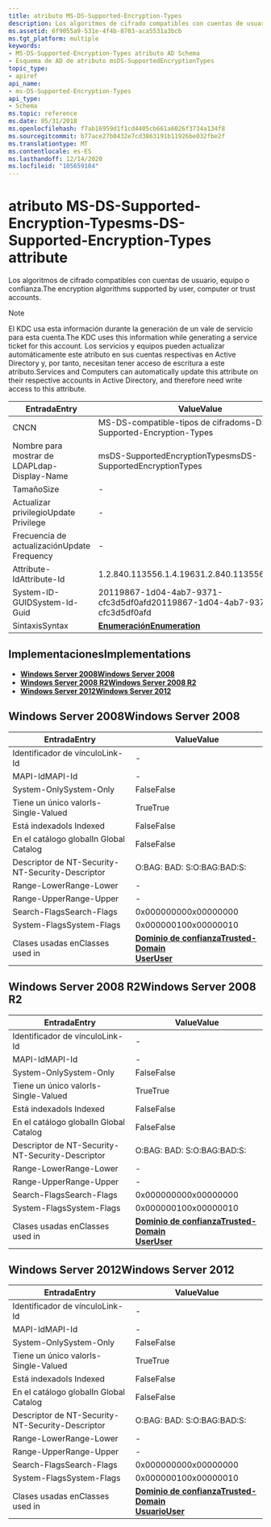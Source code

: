 ```yaml
---
title: atributo MS-DS-Supported-Encryption-Types
description: Los algoritmos de cifrado compatibles con cuentas de usuario, equipo o confianza. Tenga en cuenta que el KDC usa esta información durante la generación de un vale de servicio para esta cuenta.
ms.assetid: 6f9055a9-531e-4f4b-8703-aca5531a3bcb
ms.tgt_platform: multiple
keywords:
- MS-DS-Supported-Encryption-Types atributo AD Schema
- Esquema de AD de atributo msDS-SupportedEncryptionTypes
topic_type:
- apiref
api_name:
- ms-DS-Supported-Encryption-Types
api_type:
- Schema
ms.topic: reference
ms.date: 05/31/2018
ms.openlocfilehash: f7ab16959d1f1cd4405cb661a6026f3734a134f8
ms.sourcegitcommit: b77ace27b0432e7cd3863191b11926be032fbe2f
ms.translationtype: MT
ms.contentlocale: es-ES
ms.lasthandoff: 12/14/2020
ms.locfileid: "105659104"
---
```

# <a name="ms-ds-supported-encryption-types-attribute"></a><span data-ttu-id="95723-105">atributo MS-DS-Supported-Encryption-Types</span><span class="sxs-lookup"><span data-stu-id="95723-105">ms-DS-Supported-Encryption-Types attribute</span></span>

<span data-ttu-id="95723-106">Los algoritmos de cifrado compatibles con cuentas de usuario, equipo o confianza.</span><span class="sxs-lookup"><span data-stu-id="95723-106">The encryption algorithms supported by user, computer or trust accounts.</span></span>

> [!Note]  
> <span data-ttu-id="95723-107">El KDC usa esta información durante la generación de un vale de servicio para esta cuenta.</span><span class="sxs-lookup"><span data-stu-id="95723-107">The KDC uses this information while generating a service ticket for this account.</span></span> <span data-ttu-id="95723-108">Los servicios y equipos pueden actualizar automáticamente este atributo en sus cuentas respectivas en Active Directory y, por tanto, necesitan tener acceso de escritura a este atributo.</span><span class="sxs-lookup"><span data-stu-id="95723-108">Services and Computers can automatically update this attribute on their respective accounts in Active Directory, and therefore need write access to this attribute.</span></span>

 



| <span data-ttu-id="95723-109">Entrada</span><span class="sxs-lookup"><span data-stu-id="95723-109">Entry</span></span> | <span data-ttu-id="95723-110">Value</span><span class="sxs-lookup"><span data-stu-id="95723-110">Value</span></span> |
|-------------------|--------------------------------------|
| <span data-ttu-id="95723-111">CN</span><span class="sxs-lookup"><span data-stu-id="95723-111">CN</span></span>                | <span data-ttu-id="95723-112">MS-DS-compatible-tipos de cifrado</span><span class="sxs-lookup"><span data-stu-id="95723-112">ms-DS-Supported-Encryption-Types</span></span>     |
| <span data-ttu-id="95723-113">Nombre para mostrar de LDAP</span><span class="sxs-lookup"><span data-stu-id="95723-113">Ldap-Display-Name</span></span> | <span data-ttu-id="95723-114">msDS-SupportedEncryptionTypes</span><span class="sxs-lookup"><span data-stu-id="95723-114">msDS-SupportedEncryptionTypes</span></span>        |
| <span data-ttu-id="95723-115">Tamaño</span><span class="sxs-lookup"><span data-stu-id="95723-115">Size</span></span>              | \-                                   |
| <span data-ttu-id="95723-116">Actualizar privilegio</span><span class="sxs-lookup"><span data-stu-id="95723-116">Update Privilege</span></span>  | \-                                   |
| <span data-ttu-id="95723-117">Frecuencia de actualización</span><span class="sxs-lookup"><span data-stu-id="95723-117">Update Frequency</span></span>  | \-                                   |
| <span data-ttu-id="95723-118">Attribute-Id</span><span class="sxs-lookup"><span data-stu-id="95723-118">Attribute-Id</span></span>      | <span data-ttu-id="95723-119">1.2.840.113556.1.4.1963</span><span class="sxs-lookup"><span data-stu-id="95723-119">1.2.840.113556.1.4.1963</span></span>              |
| <span data-ttu-id="95723-120">System-ID-GUID</span><span class="sxs-lookup"><span data-stu-id="95723-120">System-Id-Guid</span></span>    | <span data-ttu-id="95723-121">20119867-1d04-4ab7-9371-cfc3d5df0afd</span><span class="sxs-lookup"><span data-stu-id="95723-121">20119867-1d04-4ab7-9371-cfc3d5df0afd</span></span> |
| <span data-ttu-id="95723-122">Sintaxis</span><span class="sxs-lookup"><span data-stu-id="95723-122">Syntax</span></span>            | [<span data-ttu-id="95723-123">**Enumeración**</span><span class="sxs-lookup"><span data-stu-id="95723-123">**Enumeration**</span></span>](s-enumeration.md) |



## <a name="implementations"></a><span data-ttu-id="95723-124">Implementaciones</span><span class="sxs-lookup"><span data-stu-id="95723-124">Implementations</span></span>

-   [<span data-ttu-id="95723-125">**Windows Server 2008**</span><span class="sxs-lookup"><span data-stu-id="95723-125">**Windows Server 2008**</span></span>](#windows-server-2008)
-   [<span data-ttu-id="95723-126">**Windows Server 2008 R2**</span><span class="sxs-lookup"><span data-stu-id="95723-126">**Windows Server 2008 R2**</span></span>](#windows-server-2008-r2)
-   [<span data-ttu-id="95723-127">**Windows Server 2012**</span><span class="sxs-lookup"><span data-stu-id="95723-127">**Windows Server 2012**</span></span>](#windows-server-2012)

## <a name="windows-server-2008"></a><span data-ttu-id="95723-128">Windows Server 2008</span><span class="sxs-lookup"><span data-stu-id="95723-128">Windows Server 2008</span></span>



| <span data-ttu-id="95723-129">Entrada</span><span class="sxs-lookup"><span data-stu-id="95723-129">Entry</span></span> | <span data-ttu-id="95723-130">Value</span><span class="sxs-lookup"><span data-stu-id="95723-130">Value</span></span> |
|------------------------|----------------------------------------------------------------------------------------|
| <span data-ttu-id="95723-131">Identificador de vínculo</span><span class="sxs-lookup"><span data-stu-id="95723-131">Link-Id</span></span>                | \-                                                                                     |
| <span data-ttu-id="95723-132">MAPI-Id</span><span class="sxs-lookup"><span data-stu-id="95723-132">MAPI-Id</span></span>                | \-                                                                                     |
| <span data-ttu-id="95723-133">System-Only</span><span class="sxs-lookup"><span data-stu-id="95723-133">System-Only</span></span>            | <span data-ttu-id="95723-134">False</span><span class="sxs-lookup"><span data-stu-id="95723-134">False</span></span>                                                                                  |
| <span data-ttu-id="95723-135">Tiene un único valor</span><span class="sxs-lookup"><span data-stu-id="95723-135">Is-Single-Valued</span></span>       | <span data-ttu-id="95723-136">True</span><span class="sxs-lookup"><span data-stu-id="95723-136">True</span></span>                                                                                   |
| <span data-ttu-id="95723-137">Está indexado</span><span class="sxs-lookup"><span data-stu-id="95723-137">Is Indexed</span></span>             | <span data-ttu-id="95723-138">False</span><span class="sxs-lookup"><span data-stu-id="95723-138">False</span></span>                                                                                  |
| <span data-ttu-id="95723-139">En el catálogo global</span><span class="sxs-lookup"><span data-stu-id="95723-139">In Global Catalog</span></span>      | <span data-ttu-id="95723-140">False</span><span class="sxs-lookup"><span data-stu-id="95723-140">False</span></span>                                                                                  |
| <span data-ttu-id="95723-141">Descriptor de NT-Security-</span><span class="sxs-lookup"><span data-stu-id="95723-141">NT-Security-Descriptor</span></span> | <span data-ttu-id="95723-142">O:BAG: BAD: S:</span><span class="sxs-lookup"><span data-stu-id="95723-142">O:BAG:BAD:S:</span></span>                                                                           |
| <span data-ttu-id="95723-143">Range-Lower</span><span class="sxs-lookup"><span data-stu-id="95723-143">Range-Lower</span></span>            | \-                                                                                     |
| <span data-ttu-id="95723-144">Range-Upper</span><span class="sxs-lookup"><span data-stu-id="95723-144">Range-Upper</span></span>            | \-                                                                                     |
| <span data-ttu-id="95723-145">Search-Flags</span><span class="sxs-lookup"><span data-stu-id="95723-145">Search-Flags</span></span>           | <span data-ttu-id="95723-146">0x00000000</span><span class="sxs-lookup"><span data-stu-id="95723-146">0x00000000</span></span>                                                                             |
| <span data-ttu-id="95723-147">System-Flags</span><span class="sxs-lookup"><span data-stu-id="95723-147">System-Flags</span></span>           | <span data-ttu-id="95723-148">0x00000010</span><span class="sxs-lookup"><span data-stu-id="95723-148">0x00000010</span></span>                                                                             |
| <span data-ttu-id="95723-149">Clases usadas en</span><span class="sxs-lookup"><span data-stu-id="95723-149">Classes used in</span></span>        | [<span data-ttu-id="95723-150">**Dominio de confianza**</span><span class="sxs-lookup"><span data-stu-id="95723-150">**Trusted-Domain**</span></span>](c-trusteddomain.md)<br/> [<span data-ttu-id="95723-151">**User**</span><span class="sxs-lookup"><span data-stu-id="95723-151">**User**</span></span>](c-user.md)<br/> |



## <a name="windows-server-2008-r2"></a><span data-ttu-id="95723-152">Windows Server 2008 R2</span><span class="sxs-lookup"><span data-stu-id="95723-152">Windows Server 2008 R2</span></span>



| <span data-ttu-id="95723-153">Entrada</span><span class="sxs-lookup"><span data-stu-id="95723-153">Entry</span></span> | <span data-ttu-id="95723-154">Value</span><span class="sxs-lookup"><span data-stu-id="95723-154">Value</span></span> |
|------------------------|----------------------------------------------------------------------------------------|
| <span data-ttu-id="95723-155">Identificador de vínculo</span><span class="sxs-lookup"><span data-stu-id="95723-155">Link-Id</span></span>                | \-                                                                                     |
| <span data-ttu-id="95723-156">MAPI-Id</span><span class="sxs-lookup"><span data-stu-id="95723-156">MAPI-Id</span></span>                | \-                                                                                     |
| <span data-ttu-id="95723-157">System-Only</span><span class="sxs-lookup"><span data-stu-id="95723-157">System-Only</span></span>            | <span data-ttu-id="95723-158">False</span><span class="sxs-lookup"><span data-stu-id="95723-158">False</span></span>                                                                                  |
| <span data-ttu-id="95723-159">Tiene un único valor</span><span class="sxs-lookup"><span data-stu-id="95723-159">Is-Single-Valued</span></span>       | <span data-ttu-id="95723-160">True</span><span class="sxs-lookup"><span data-stu-id="95723-160">True</span></span>                                                                                   |
| <span data-ttu-id="95723-161">Está indexado</span><span class="sxs-lookup"><span data-stu-id="95723-161">Is Indexed</span></span>             | <span data-ttu-id="95723-162">False</span><span class="sxs-lookup"><span data-stu-id="95723-162">False</span></span>                                                                                  |
| <span data-ttu-id="95723-163">En el catálogo global</span><span class="sxs-lookup"><span data-stu-id="95723-163">In Global Catalog</span></span>      | <span data-ttu-id="95723-164">False</span><span class="sxs-lookup"><span data-stu-id="95723-164">False</span></span>                                                                                  |
| <span data-ttu-id="95723-165">Descriptor de NT-Security-</span><span class="sxs-lookup"><span data-stu-id="95723-165">NT-Security-Descriptor</span></span> | <span data-ttu-id="95723-166">O:BAG: BAD: S:</span><span class="sxs-lookup"><span data-stu-id="95723-166">O:BAG:BAD:S:</span></span>                                                                           |
| <span data-ttu-id="95723-167">Range-Lower</span><span class="sxs-lookup"><span data-stu-id="95723-167">Range-Lower</span></span>            | \-                                                                                     |
| <span data-ttu-id="95723-168">Range-Upper</span><span class="sxs-lookup"><span data-stu-id="95723-168">Range-Upper</span></span>            | \-                                                                                     |
| <span data-ttu-id="95723-169">Search-Flags</span><span class="sxs-lookup"><span data-stu-id="95723-169">Search-Flags</span></span>           | <span data-ttu-id="95723-170">0x00000000</span><span class="sxs-lookup"><span data-stu-id="95723-170">0x00000000</span></span>                                                                             |
| <span data-ttu-id="95723-171">System-Flags</span><span class="sxs-lookup"><span data-stu-id="95723-171">System-Flags</span></span>           | <span data-ttu-id="95723-172">0x00000010</span><span class="sxs-lookup"><span data-stu-id="95723-172">0x00000010</span></span>                                                                             |
| <span data-ttu-id="95723-173">Clases usadas en</span><span class="sxs-lookup"><span data-stu-id="95723-173">Classes used in</span></span>        | [<span data-ttu-id="95723-174">**Dominio de confianza**</span><span class="sxs-lookup"><span data-stu-id="95723-174">**Trusted-Domain**</span></span>](c-trusteddomain.md)<br/> [<span data-ttu-id="95723-175">**User**</span><span class="sxs-lookup"><span data-stu-id="95723-175">**User**</span></span>](c-user.md)<br/> |



## <a name="windows-server-2012"></a><span data-ttu-id="95723-176">Windows Server 2012</span><span class="sxs-lookup"><span data-stu-id="95723-176">Windows Server 2012</span></span>



| <span data-ttu-id="95723-177">Entrada</span><span class="sxs-lookup"><span data-stu-id="95723-177">Entry</span></span> | <span data-ttu-id="95723-178">Value</span><span class="sxs-lookup"><span data-stu-id="95723-178">Value</span></span> |
|------------------------|----------------------------------------------------------------------------------------|
| <span data-ttu-id="95723-179">Identificador de vínculo</span><span class="sxs-lookup"><span data-stu-id="95723-179">Link-Id</span></span>                | \-                                                                                     |
| <span data-ttu-id="95723-180">MAPI-Id</span><span class="sxs-lookup"><span data-stu-id="95723-180">MAPI-Id</span></span>                | \-                                                                                     |
| <span data-ttu-id="95723-181">System-Only</span><span class="sxs-lookup"><span data-stu-id="95723-181">System-Only</span></span>            | <span data-ttu-id="95723-182">False</span><span class="sxs-lookup"><span data-stu-id="95723-182">False</span></span>                                                                                  |
| <span data-ttu-id="95723-183">Tiene un único valor</span><span class="sxs-lookup"><span data-stu-id="95723-183">Is-Single-Valued</span></span>       | <span data-ttu-id="95723-184">True</span><span class="sxs-lookup"><span data-stu-id="95723-184">True</span></span>                                                                                   |
| <span data-ttu-id="95723-185">Está indexado</span><span class="sxs-lookup"><span data-stu-id="95723-185">Is Indexed</span></span>             | <span data-ttu-id="95723-186">False</span><span class="sxs-lookup"><span data-stu-id="95723-186">False</span></span>                                                                                  |
| <span data-ttu-id="95723-187">En el catálogo global</span><span class="sxs-lookup"><span data-stu-id="95723-187">In Global Catalog</span></span>      | <span data-ttu-id="95723-188">False</span><span class="sxs-lookup"><span data-stu-id="95723-188">False</span></span>                                                                                  |
| <span data-ttu-id="95723-189">Descriptor de NT-Security-</span><span class="sxs-lookup"><span data-stu-id="95723-189">NT-Security-Descriptor</span></span> | <span data-ttu-id="95723-190">O:BAG: BAD: S:</span><span class="sxs-lookup"><span data-stu-id="95723-190">O:BAG:BAD:S:</span></span>                                                                           |
| <span data-ttu-id="95723-191">Range-Lower</span><span class="sxs-lookup"><span data-stu-id="95723-191">Range-Lower</span></span>            | \-                                                                                     |
| <span data-ttu-id="95723-192">Range-Upper</span><span class="sxs-lookup"><span data-stu-id="95723-192">Range-Upper</span></span>            | \-                                                                                     |
| <span data-ttu-id="95723-193">Search-Flags</span><span class="sxs-lookup"><span data-stu-id="95723-193">Search-Flags</span></span>           | <span data-ttu-id="95723-194">0x00000000</span><span class="sxs-lookup"><span data-stu-id="95723-194">0x00000000</span></span>                                                                             |
| <span data-ttu-id="95723-195">System-Flags</span><span class="sxs-lookup"><span data-stu-id="95723-195">System-Flags</span></span>           | <span data-ttu-id="95723-196">0x00000010</span><span class="sxs-lookup"><span data-stu-id="95723-196">0x00000010</span></span>                                                                             |
| <span data-ttu-id="95723-197">Clases usadas en</span><span class="sxs-lookup"><span data-stu-id="95723-197">Classes used in</span></span>        | [<span data-ttu-id="95723-198">**Dominio de confianza**</span><span class="sxs-lookup"><span data-stu-id="95723-198">**Trusted-Domain**</span></span>](c-trusteddomain.md)<br/> [<span data-ttu-id="95723-199">**Usuario**</span><span class="sxs-lookup"><span data-stu-id="95723-199">**User**</span></span>](c-user.md)<br/> |



 

 





